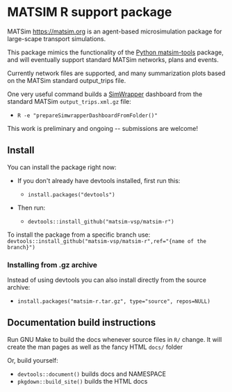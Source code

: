 # MATSIM R support package

MATSim <https://matsim.org> is an agent-based microsimulation package for large-scape transport simulations. 

This package mimics the functionality of the [Python matsim-tools](https://pypi.org/project/matsim-tools) package, and will eventually support standard MATSim networks, plans and events. 

Currently network files are supported, and many summarization plots based on the MATSim standard output_trips file.

One very useful command builds a [SimWrapper](https://vsp.berlin/simwrapper) dashboard from the standard MATSim `output_trips.xml.gz` file:

- `R -e "prepareSimwrapperDashboardFromFolder()"`

This work is preliminary and ongoing -- submissions are welcome!

## Install

You can install the package right now:

- If you don't already have devtools installed, first run this:  
  - `install.packages("devtools")`

- Then run: 
  - `devtools::install_github("matsim-vsp/matsim-r")`

To install the package from a specific branch use:
`devtools::install_github("matsim-vsp/matsim-r",ref="{name of the branch}")`

### Installing from .gz archive

Instead of using devtools you can also install directly from the source archive:

- `install.packages("matsim-r.tar.gz", type="source", repos=NULL)`

## Documentation build instructions

Run GNU Make to build the docs whenever source files in `R/` change. It will create the man pages as well as the fancy HTML `docs/` folder

Or, build yourself:

- `devtools::document()` builds docs and NAMESPACE
- `pkgdown::build_site()` builds the HTML docs

